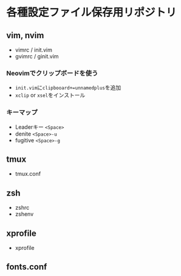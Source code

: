 # 各種設定ファイル保存用リポジトリ

## vim, nvim
- vimrc / init.vim
- gvimrc / ginit.vim

### Neovimでクリップボードを使う
- `init.vim`に`clipbooard+=unnamedplus`を追加
- `xclip` or `xsel`をインストール

### キーマップ
- Leaderキー `<Space>`
- denite `<Space>-u`
- fugitive `<Space>-g`

## tmux
- tmux.conf

## zsh
- zshrc
- zshenv

## xprofile
- xprofile

## fonts.conf

